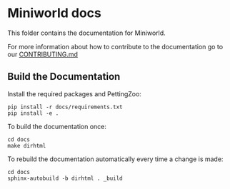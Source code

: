 # Miniworld docs

This folder contains the documentation for Miniworld.

For more information about how to contribute to the documentation go to our [CONTRIBUTING.md](https://github.com/Farama-Foundation/Celshast/blob/main/CONTRIBUTING.md)

## Build the Documentation

Install the required packages and PettingZoo:

```
pip install -r docs/requirements.txt
pip install -e .
```

To build the documentation once:

```
cd docs
make dirhtml
```

To rebuild the documentation automatically every time a change is made:

```
cd docs
sphinx-autobuild -b dirhtml . _build
```
